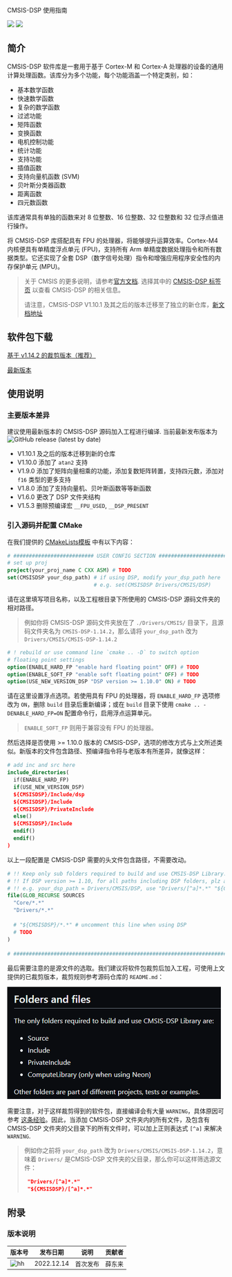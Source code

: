 CMSIS-DSP 使用指南

<img src = "https://img.shields.io/badge/version-1.0.0-green"> <sp> <img src = "https://img.shields.io/badge/author-dungloi-lightgrey">

## 简介

CMSIS-DSP 软件库是一套用于基于 Cortex-M 和 Cortex-A 处理器的设备的通用计算处理函数。该库分为多个功能，每个功能涵盖一个特定类别，如：

- 基本数学函数
- 快速数学函数
- 复杂的数学函数
- 过滤功能
- 矩阵函数
- 变换函数
- 电机控制功能
- 统计功能
- 支持功能
- 插值函数
- 支持向量机函数 (SVM)
- 贝叶斯分类器函数
- 距离函数
- 四元数函数

该库通常具有单独的函数来对 8 位整数、16 位整数、32 位整数和 32 位浮点值进行操作。

将 CMSIS-DSP 库搭配具有 FPU 的处理器，将能够提升运算效率。Cortex-M4 内核便具有单精度浮点单元 (FPU)，支持所有 Arm 单精度数据处理指令和所有数据类型。它还实现了全套 DSP（数字信号处理）指令和增强应用程序安全性的内存保护单元 (MPU)。

> 关于 CMSIS 的更多说明，请参考[官方文档](https://arm-software.github.io/CMSIS_5/latest/General/html/index.html). 选择其中的 [CMSIS-DSP 标签页](https://arm-software.github.io/CMSIS_5/latest/DSP/html/index.html) 以查看 CMSIS-DSP 的相关信息。
>
> 请注意，CMSIS-DSP V1.10.1 及其之后的版本迁移至了独立的新仓库，[新文档地址](https://arm-software.github.io/CMSIS-DSP/latest/index.html)



## 软件包下载

[基于 v1.14.2 的裁剪版本（推荐）](https://g6ursaxeei.feishu.cn/wiki/wikcnOU966oKwhSHbul9Tp9pufg)

[最新版本](https://github.com/ARM-software/CMSIS-DSP/releases)



## 使用说明

### 主要版本差异

建议使用最新版本的 CMSIS-DSP 源码加入工程进行编译. 当前最新发布版本为 ![GitHub release (latest by date)](https://img.shields.io/github/v/release/ARM-software/CMSIS-DSP)

* V1.10.1 及之后的版本迁移到新的仓库
* V1.10.0 添加了 `atan2` 支持
* V1.9.0 添加了矩阵向量相乘的功能，添加复数矩阵转置，支持四元数，添加对 `f16` 类型的更多支持
* V1.8.0 添加了支持向量机、贝叶斯函数等等新函数
* V1.6.0 更改了 DSP 文件夹结构
* V1.5.3 删除预编译宏 `__FPU_USED`, `__DSP_PRESENT`

### 引入源码并配置 CMake  

在我们提供的 [CMakeLists模板](https://zju-helloworld.github.io/Wiki/%E5%BC%80%E5%8F%91%E7%8E%AF%E5%A2%83/CubeMX%2BVSCode%2BOzone%E9%85%8D%E7%BD%AESTM32%E5%BC%80%E5%8F%91%E7%8E%AF%E5%A2%83%28Windows%E7%B3%BB%E7%BB%9F%29/#cmakelists) 中有以下内容：

```cmake
# ########################## USER CONFIG SECTION ##############################
# set up proj
project(your_proj_name C CXX ASM) # TODO
set(CMSISDSP your_dsp_path) # if using DSP, modify your_dsp_path here
			                # e.g. set(CMSISDSP Drivers/CMSIS/DSP)
```

请在这里填写项目名称，以及工程根目录下所使用的 CMSIS-DSP 源码文件夹的相对路径。

> 例如你将 CMSIS-DSP 源码文件夹放在了 `./Drivers/CMSIS/` 目录下，且源码文件夹名为 `CMSIS-DSP-1.14.2`，那么请将 `your_dsp_path` 改为  `Drivers/CMSIS/CMSIS-DSP-1.14.2`

```cmake
# ! rebuild or use command line `cmake .. -D` to switch option
# floating point settings
option(ENABLE_HARD_FP "enable hard floating point" OFF) # TODO
option(ENABLE_SOFT_FP "enable soft floating point" OFF) # TODO
option(USE_NEW_VERSION_DSP "DSP version >= 1.10.0" ON) # TODO
```

请在这里设置浮点选项。若使用具有 FPU 的处理器，将 `ENABLE_HARD_FP` 选项修改为 `ON`，删除 `build` 目录后重新编译；或在 `build` 目录下使用 `cmake .. -DENABLE_HARD_FP=ON` 配置命令行，启用浮点运算单元。

> `ENABLE_SOFT_FP` 则用于兼容没有 FPU 的处理器。

然后选择是否使用 >= 1.10.0 版本的 CMSIS-DSP，选项的修改方式与上文所述类似。新版本的文件包含路径、预编译指令将与老版本有所差异，就像这样：

```cmake
# add inc and src here	
include_directories(
  if(ENABLE_HARD_FP)
  if(USE_NEW_VERSION_DSP)
  ${CMSISDSP}/Include/dsp
  ${CMSISDSP}/Include
  ${CMSISDSP}/PrivateInclude
  else()
  ${CMSISDSP}/Include
  endif()
  endif()
)
```

以上一段配置是 CMSIS-DSP 需要的头文件包含路径，不需要改动。

```cmake
# !! Keep only sub folders required to build and use CMSIS-DSP Library.
# !! If DSP version >= 1.10, for all paths including DSP folders, plz add [^a] to filter DSP files.
# !! e.g. your_dsp_path = Drivers/CMSIS/DSP, use "Drivers/[^a]*.*" "${CMSISDSP}/[^a]*.*" 
file(GLOB_RECURSE SOURCES
  "Core/*.*"
  "Drivers/*.*"
	
  # "${CMSISDSP}/*.*" # uncomment this line when using DSP
  # TODO
)

# #############################################################################
```

最后需要注意的是源文件的选取。我们建议将软件包裁剪后加入工程，可使用上文提供的已裁剪版本，裁剪规则参考源码仓库的 `README.md`：

![image-20221214012731420](CMSIS-DSP%E4%BD%BF%E7%94%A8%E6%8C%87%E5%8D%97.assets/image-20221214012731420.png)

需要注意，对于这样裁剪得到的软件包，直接编译会有大量 `WARNING`，具体原因可参考 [这条经验](https://g6ursaxeei.feishu.cn/wiki/wikcnvTNsHomNrfLE0PVHN5VWhc?field=fldrk77lHy&record=recDLg4nf3&table=tbl5nghP4qHQIiZ5&view=vewlyW2exr)。因此，当添加  CMSIS-DSP 文件夹内的所有文件，及包含有 CMSIS-DSP 文件夹的父目录下的所有文件时，可以加上正则表达式 `[^a]` 来解决 `WARNING`. 

> 例如你之前将 `your_dsp_path` 改为 `Drivers/CMSIS/CMSIS-DSP-1.14.2`，意味着 `Drivers/` 是CMSIS-DSP 文件夹的父目录，那么你可以这样筛选源文件：
>
> ```cmake
>  "Drivers/[^a]*.*"
>  "${CMSISDSP}/[^a]*.*"
> ```



## 附录

### 版本说明

| 版本号                                                | 发布日期   | 说明                           | 贡献者 |
| ----------------------------------------------------- | ---------- | ------------------------------ | ------ |
| ![hh](https://img.shields.io/badge/version-1.0.0-green) | 2022.12.14 | 首次发布                       | 薛东来 |
